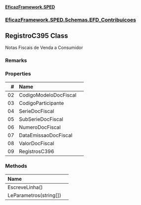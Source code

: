 #### [EficazFramework.SPED](EficazFrameworkSPED.md 'EficazFramework SPED')
### [EficazFramework.SPED.Schemas.EFD_Contribuicoes](EficazFramework.SPED.Schemas.EFD_Contribuicoes.md 'EficazFramework.SPED.Schemas.EFD_Contribuicoes')

## RegistroC395 Class

Notas Fiscais de Venda a Consumidor

### Remarks
### Properties

| # | Name | |
| ---: | :--- | :--- |
| 02 | CodigoModeloDocFiscal |  |
| 03 | CodigoParticipante |  |
| 04 | SerieDocFiscal |  |
| 05 | SubSerieDocFiscal |  |
| 06 | NumeroDocFiscal |  |
| 07 | DataEmissaoDocFiscal |  |
| 08 | ValorDocFiscal |  |
| 09 | RegistrosC396 |  |
### Methods

| Name | |
| :--- | :--- |
| EscreveLinha() |  |
| LeParametros(string[]) |  |
